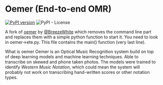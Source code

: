 # Oemer (End-to-end OMR)

[![PyPI version](https://badge.fury.io/py/oemer.svg)](https://badge.fury.io/py/oemer)
![PyPI - License](https://img.shields.io/github/license/c3l3rNO/oemer-for-python)

A fork of [oemer](https://github.com/BreezeWhite/oemer) by [@BreezeWhite](https://github.com/BreezeWhite/) which removes the command line part and replaces them with a simple python function to start it. You need to look in oemer->ete.py. 
This file contains the main() function (very last line). 

What is oemer
Oemer is an Optical Music Recognition system build on top of deep learning models and machine learning techniques.
Able to transcribe on skewed and phone taken photos. The models were trained to identify *Western Music Notation*, which could mean the system will probably not work on transcribing hand-written scores or other notation types.

